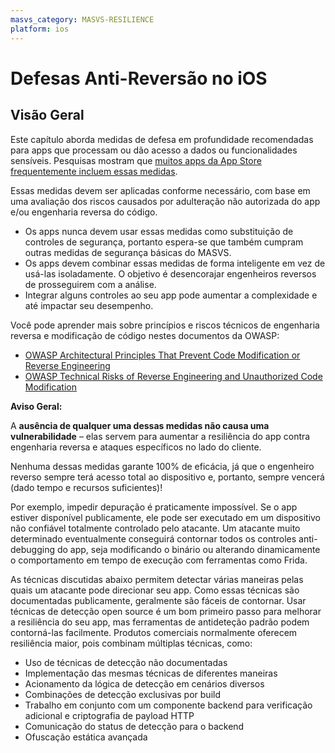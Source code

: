 ```yaml
---
masvs_category: MASVS-RESILIENCE
platform: ios
---
```


# Defesas Anti-Reversão no iOS

## Visão Geral

Este capítulo aborda medidas de defesa em profundidade recomendadas para apps que processam ou dão acesso a dados ou funcionalidades sensíveis. Pesquisas mostram que [muitos apps da App Store frequentemente incluem essas medidas](https://seredynski.com/articles/a-security-review-of-1-300-appstore-applications "A security review of 1,300 AppStore applications - 5 April 2020").

Essas medidas devem ser aplicadas conforme necessário, com base em uma avaliação dos riscos causados por adulteração não autorizada do app e/ou engenharia reversa do código.

- Os apps nunca devem usar essas medidas como substituição de controles de segurança, portanto espera-se que também cumpram outras medidas de segurança básicas do MASVS.
- Os apps devem combinar essas medidas de forma inteligente em vez de usá-las isoladamente. O objetivo é desencorajar engenheiros reversos de prosseguirem com a análise.
- Integrar alguns controles ao seu app pode aumentar a complexidade e até impactar seu desempenho.

Você pode aprender mais sobre princípios e riscos técnicos de engenharia reversa e modificação de código nestes documentos da OWASP:

- [OWASP Architectural Principles That Prevent Code Modification or Reverse Engineering](https://wiki.owasp.org/index.php/OWASP_Reverse_Engineering_and_Code_Modification_Prevention_Project "OWASP Architectural Principles That Prevent Code Modification or Reverse Engineering")
- [OWASP Technical Risks of Reverse Engineering and Unauthorized Code Modification](https://wiki.owasp.org/index.php/Technical_Risks_of_Reverse_Engineering_and_Unauthorized_Code_Modification "OWASP Technical Risks of Reverse Engineering and Unauthorized Code Modification")

**Aviso Geral:**

A **ausência de qualquer uma dessas medidas não causa uma vulnerabilidade** – elas servem para aumentar a resiliência do app contra engenharia reversa e ataques específicos no lado do cliente.

Nenhuma dessas medidas garante 100% de eficácia, já que o engenheiro reverso sempre terá acesso total ao dispositivo e, portanto, sempre vencerá (dado tempo e recursos suficientes)!

Por exemplo, impedir depuração é praticamente impossível. Se o app estiver disponível publicamente, ele pode ser executado em um dispositivo não confiável totalmente controlado pelo atacante. Um atacante muito determinado eventualmente conseguirá contornar todos os controles anti-debugging do app, seja modificando o binário ou alterando dinamicamente o comportamento em tempo de execução com ferramentas como Frida.

As técnicas discutidas abaixo permitem detectar várias maneiras pelas quais um atacante pode direcionar seu app. Como essas técnicas são documentadas publicamente, geralmente são fáceis de contornar. Usar técnicas de detecção open source é um bom primeiro passo para melhorar a resiliência do seu app, mas ferramentas de antideteção padrão podem contorná-las facilmente. Produtos comerciais normalmente oferecem resiliência maior, pois combinam múltiplas técnicas, como:

- Uso de técnicas de detecção não documentadas
- Implementação das mesmas técnicas de diferentes maneiras
- Acionamento da lógica de detecção em cenários diversos
- Combinações de detecção exclusivas por build
- Trabalho em conjunto com um componente backend para verificação adicional e criptografia de payload HTTP
- Comunicação do status de detecção para o backend
- Ofuscação estática avançada
